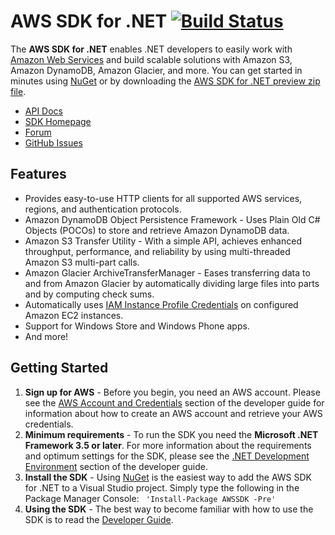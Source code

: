 # AWS SDK for .NET [![Build Status](https://travis-ci.org/aws/aws-sdk-net.png?branch=master)](https://travis-ci.org/aws/aws-sdk-net)

The **AWS SDK for .NET** enables .NET developers to easily work with [Amazon Web Services][aws] and build scalable solutions with Amazon S3, Amazon DynamoDB, Amazon Glacier, and more. You can get started in minutes using [NuGet][nuget-info] or by downloading the [AWS SDK for .NET preview zip file][sdk-zip].

* [API Docs][docs-api]
* [SDK Homepage][sdk-website]
* [Forum][sdk-forum]
* [GitHub Issues][sdk-issues]

## Features

* Provides easy-to-use HTTP clients for all supported AWS services, regions, and authentication protocols.
* Amazon DynamoDB Object Persistence Framework - Uses Plain Old C# Objects (POCOs) to store and retrieve Amazon DynamoDB data.
* Amazon S3 Transfer Utility - With a simple API, achieves enhanced throughput, performance, and reliability by using multi-threaded Amazon S3 multi-part calls.
* Amazon Glacier ArchiveTransferManager - Eases transferring data to and from Amazon Glacier by automatically dividing large files into parts and by computing check sums.
* Automatically uses [IAM Instance Profile Credentials][aws-iam-credentials] on configured Amazon EC2 instances.
* Support for Windows Store and Windows Phone apps.
* And more!

## Getting Started

1. **Sign up for AWS** - Before you begin, you need an AWS account. Please see the [AWS Account and Credentials][docs-signup] section of the developer guide for information about how to create an AWS account and retrieve your AWS credentials.
1. **Minimum requirements** - To run the SDK you need the **Microsoft .NET Framework 3.5 or later**. For more information about the requirements and optimum settings for the SDK, please see the [.NET Development Environment][docs-signup] section of the developer guide.
1. **Install the SDK** - Using [NuGet][nuget-info] is the easiest way to add the AWS SDK for .NET to a Visual Studio project.  Simply type the following in the Package Manager Console: 
`` 
'Install-Package AWSSDK -Pre'
``
1. **Using the SDK** - The best way to become familiar with how to use the SDK is to read the [Developer Guide][docs-guide].


[nuget-info]: https://nuget.org/
[sdk-zip]: https://aws-net-sdk.s3.amazonaws.com/preview/aws-sdk-for-dotnet-v2-preview.zip
[aws]: http://aws.amazon.com/
[sdk-website]: http://aws.amazon.com/sdkfornet
[sdk-forum]: http://developer.amazonwebservices.com/connect/forum.jspa?forumID=61
[sdk-issues]: https://github.com/aws/aws-sdk-net/issues
[sdk-license]: http://aws.amazon.com/apache2.0/
[docs-api]: http://aws-sdk-v2-preview-docs.s3-website-us-east-1.amazonaws.com/ 
[docs-signup]: http://docs.aws.amazon.com/AWSSdkDocsNET/latest/DeveloperGuide/net-dg-setup.html
[aws-iam-credentials]: http://docs.aws.amazon.com/AWSSdkDocsNET/latest/DeveloperGuide/net-dg-roles.html
[docs-guide]: http://docs.aws.amazon.com/AWSSdkDocsNET/latest/DeveloperGuide/net-dg-sdk-v2.html
